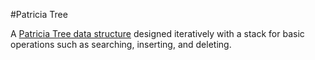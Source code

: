 #Patricia Tree

A [Patricia Tree data structure](http://en.wikipedia.org/wiki/Radix_tree) designed iteratively with a stack for basic operations such as searching, inserting, and deleting.
